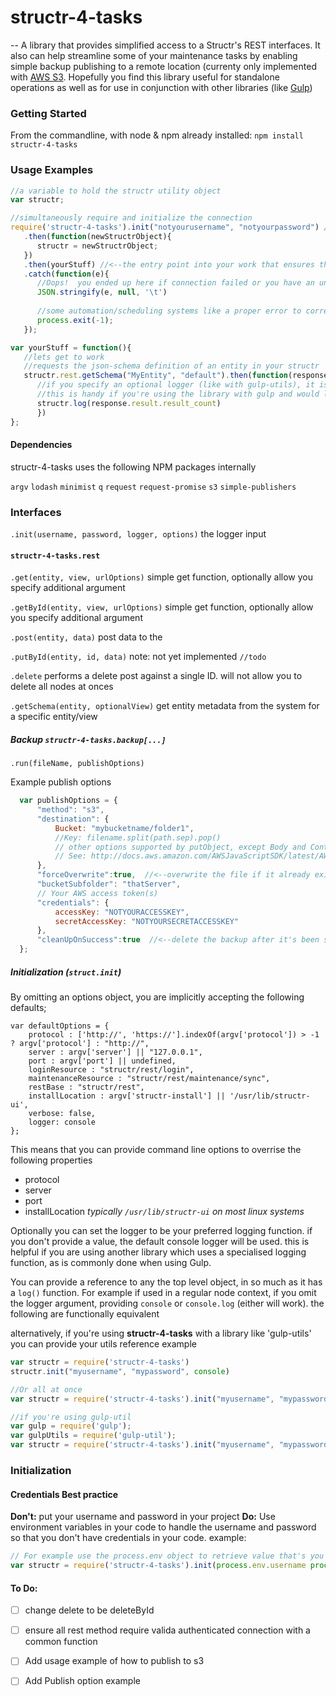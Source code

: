 # structr-4-tasks  
--
A library that provides simplified access to a Structr's REST interfaces.  It also can help streamline some of your maintenance tasks by enabling simple backup publishing to a remote location (currenty only implemented with [AWS S3](https:aws.amazon.com/s3).  Hopefully you find this library useful for standalone operations as well as for use in conjunction with other libraries (like [Gulp](http://gulpjs.com/))

### Getting Started
From the commandline, with node & npm already installed:
`npm install structr-4-tasks`

### Usage Examples 
   
```javascript
//a variable to hold the structr utility object
var structr;

//simultaneously require and initialize the connection
require('structr-4-tasks').init("notyourusername", "notyourpassword") //<-- by default presumes your running from localhost
   .then(function(newStructrObject){
      structr = newStructrObject;
   })
   .then(yourStuff) //<--the entry point into your work that ensures that a valid connection will be available
   .catch(function(e){
      //Oops!  you ended up here if connection failed or you have an untrapped error in yourStuff();
      JSON.stringify(e, null, '\t')
      
      //some automation/scheduling systems like a proper error to correctly understand that this process failed.
      process.exit(-1);
   });

var yourStuff = function(){
   //lets get to work
   //requests the json-schema definition of an entity in your structr
   structr.rest.getSchema("MyEntity", "default").then(function(response){
      //if you specify an optional logger (like with gulp-utils), it is available throught the structr.log member;
      //this is handy if you're using the library with gulp and would like get the pretty logging      
      structr.log(response.result.result_count) 
      })  
};
```

#### Dependencies
structr-4-tasks uses the following NPM packages internally

`argv` 
`lodash`
`minimist`
`q`
`request`
`request-promise`
`s3`
`simple-publishers`
### Interfaces

`.init(username, password, logger, options)`
the logger input

#### `structr-4-tasks.rest`
`.get(entity, view, urlOptions)`
  simple get function, optionally allow you specify additional argument

`.getById(entity, view, urlOptions)`
  simple get function, optionally allow you specify additional argument

`.post(entity, data)`
post data to the 

`.putById(entity, id, data)`
note: not yet implemented `//todo`

`.delete` 
performs a delete post against a single ID.  will not allow you to delete all nodes at onces 

`.getSchema(entity, optionalView)`
get entity metadata from the system for a specific entity/view

##### Backup `structr-4-tasks.backup[...]`
`.run(fileName, publishOptions)`

 Example publish options
 
```javascript
  var publishOptions = {
      "method": "s3",
      "destination": {
          Bucket: "mybucketname/folder1",
          //Key: filename.split(path.sep).pop()
          // other options supported by putObject, except Body and ContentLength.
          // See: http://docs.aws.amazon.com/AWSJavaScriptSDK/latest/AWS/S3.html#putObject-property
      },
      "forceOverwrite":true,  //<--overwrite the file if it already exists in the target
      "bucketSubfolder": "thatServer",
      // Your AWS access token(s)
      "credentials": {
          accessKey: "NOTYOURACCESSKEY",
          secretAccessKey: "NOTYOURSECRETACCESSKEY"
      },
      "cleanUpOnSuccess":true  //<--delete the backup after it's been successfully uploaded
  };
```

##### Initialization (`struct.init`)
By omitting an options object, you are implicitly accepting the following defaults;
```javacscript
var defaultOptions = {
    protocol : ['http://', 'https://'].indexOf(argv['protocol']) > -1 ? argv['protocol'] : "http://",
    server : argv['server'] || "127.0.0.1",
    port : argv['port'] || undefined,
    loginResource : "structr/rest/login",
    maintenanceResource : "structr/rest/maintenance/sync",
    restBase : "structr/rest",
    installLocation : argv['structr-install'] || '/usr/lib/structr-ui',
    verbose: false,
    logger: console
};
```
This means that you can provide command line options to overrise the following properties 
 - protocol
 - server
 - port
 - installLocation *typically `/usr/lib/structr-ui` on most linux systems*

Optionally you can set the logger to be your preferred logging function. if you don't provide a value, the default console logger will be used.   this is helpful if you are using another library which uses a specialised logging function, as is commonly done when using Gulp.

You can provide a reference to any the top level object, in so much as it has a `log()` function.  For example if used in a regular node context, if you omit the logger argument, providing `console` or `console.log` (either will work).
the following are functionally equivalent

  alternatively, if you're using **structr-4-tasks** with a library like 'gulp-utils' you can provide your utils reference example
``` javascript
var structr = require('structr-4-tasks')
structr.init("myusername", "mypassword", console)

//Or all at once
var structr = require('structr-4-tasks').init("myusername", "mypassword", console)

//if you're using gulp-util
var gulp = require('gulp');
var gulpUtils = require('gulp-util');
var structr = require('structr-4-tasks').init("myusername", "mypassword", gulpUtils)

``` 
### Initialization


#### Credentials Best practice
**Don't:** put your username and password in your project
**Do:**  Use environment variables in your code to handle the username and password so that you don't have credentials in your code.
example:
```javascript
// For example use the process.env object to retrieve value that's you've previously Exported
var structr = require('structr-4-tasks').init(process.env.username process.env.password)
```

#### To Do:
- [ ] change delete to be deleteById
- [ ] ensure all rest method require valida authenticated connection with a common function
- [ ] Add usage example of how to publish to s3
- [ ] Add Publish option example
 